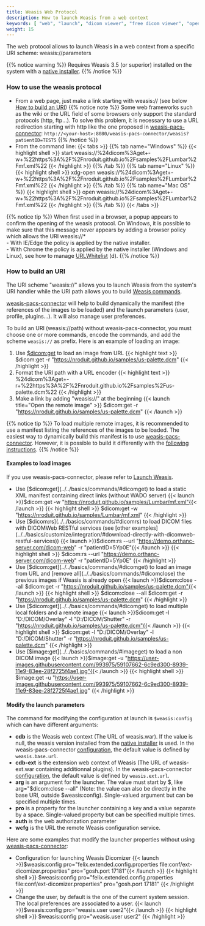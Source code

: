 ```yaml
---
title: Weasis Web Protocol
description: How to launch Weasis from a web context
keywords: [ "web", "launch", "dicom viewer", "free dicom viewer", "open source dicom viewer", "weasis dicom viewer",  "multi-platform dicom viewer", "dicom", "pacs", "pacs viewer" ]
weight: 15
---
```


The web protocol allows to launch Weasis in a web context from a specific URI scheme: weasis://parameters

{{% notice warning %}}
Requires Weasis 3.5 (or superior) installed on the system with a [native installer](../).
{{% /notice %}}

### How to use the weasis protocol

* From a web page, just make a link starting with weasis:// (see below [How to build an URI](#how-to-build-an-uri))
{{% notice note %}}
Some web frameworks such as the wiki or the URL field of some browsers only support the standard protocols (http, ftp...). To solve this problem, it is necessary to use a URL redirection starting with http like the one proposed in <a target="_blank" href="https://github.com/nroduit/weasis-pacs-connector">weasis-pacs-connector</a>: `http://<your-host>:8080/weasis-pacs-connector/weasis?patientID=TESTS`
{{% /notice %}}
* From the command line:
{{< tabs >}}
{{% tab name="Windows" %}}
{{< highlight shell >}}
start weasis://%24dicom%3Aget+-w+%22https%3A%2F%2Fnroduit.github.io%2Fsamples%2FLumbar%2Fmf.xml%22
{{< /highlight >}}
{{% /tab %}}
{{% tab name="Linux" %}}
{{< highlight shell >}}
xdg-open weasis://%24dicom%3Aget+-w+%22https%3A%2F%2Fnroduit.github.io%2Fsamples%2FLumbar%2Fmf.xml%22
{{< /highlight >}}
{{% /tab %}}
{{% tab name="Mac OS" %}}
{{< highlight shell >}}
open weasis://%24dicom%3Aget+-w+%22https%3A%2F%2Fnroduit.github.io%2Fsamples%2FLumbar%2Fmf.xml%22
{{< /highlight >}}
{{% /tab %}}
{{< /tabs >}}

{{% notice tip %}}
When first used in a browser, a popup appears to confirm the opening of the weasis protocol. On Windows, it is possible to make sure that this message never appears by adding a browser policy which allows the URI weasis://\*<br>- With IE/Edge the policy is applied by the native installer.<br>- With Chrome the policy is applied by the native installer (Windows and Linux), see how to manage <a target="_blank" href="https://support.google.com/chrome/a/answer/7532419?hl=en">URLWhitelist</a> (d).
{{% /notice %}}

### How to build an URI

The URI scheme "weasis://" allows you to launch Weasis from the system's URI handler while the URI path allows you to build [Weasis commands](../../basics/commands).

<a target="_blank" href="https://github.com/nroduit/weasis-pacs-connector#launch-weasis">weasis-pacs-connector</a> will help to build dynamically the manifest (the references of the images to be loaded) and the launch parameters (user, profile, plugins...). It will also manage user preferences.

To build an URI (weasis://path) without weasis-pacs-connector, you must choose one or more commands, encode the commands, and add the scheme `weasis://` as prefix. Here is an example of loading an image:

1. Use [$dicom:get](../../basics/commands/#dicomget) to load an image from URL
{{< highlight text >}}
$dicom:get -r "https://nroduit.github.io/samples/us-palette.dcm"
{{< /highlight >}}
2. Format the URI path with a URL encoder
{{< highlight text >}}
%24dicom%3Aget+-r+%22https%3A%2F%2Fnroduit.github.io%2Fsamples%2Fus-palette.dcm%22
{{< /highlight >}}
3. Make a link by adding "weasis://" at the beginning
{{< launch title="Open the remote image" >}}
$dicom:get -r "https://nroduit.github.io/samples/us-palette.dcm"
{{< /launch >}}

{{% notice tip %}}
To load multiple remote images, it is recommended to use a manifest listing the references of the images to be loaded. The easiest way to dynamically build this manifest is to use <a target="_blank" href="https://github.com/nroduit/weasis-pacs-connector">weasis-pacs-connector</a>. However, it is possible to build it differently with the [following instructions](../../basics/customize/integration/#build-an-xml-manifest).
{{% /notice %}}

#### Examples to load images

If you use weasis-pacs-connector, please refer to <a target="_blank" href="https://github.com/nroduit/weasis-pacs-connector#launch-weasis">Launch Weasis</a>.

* Use [$dicom:get](../../basics/commands/#dicomget) to load a static XML manifest containing direct links (without WADO server) {{< launch >}}$dicom:get -w "https://nroduit.github.io/samples/Lumbar/mf.xml"{{< /launch >}}
{{< highlight shell >}}
$dicom:get -w "https://nroduit.github.io/samples/Lumbar/mf.xml"
{{< /highlight >}}
* Use [$dicom:rs](../../basics/commands/#dicomrs) to load DICOM files with DICOMWeb RESTful services (see [other examples](../../basics/customize/integration/#download-directly-with-dicomweb-restful-services)) {{< launch >}}$dicom:rs --url "https://demo.orthanc-server.com/dicom-web" -r "patientID=5Yp0E"{{< /launch >}}
{{< highlight shell >}}
$dicom:rs --url "https://demo.orthanc-server.com/dicom-web" -r "patientID=5Yp0E"
{{< /highlight >}}
* Use [$dicom:get](../../basics/commands/#dicomget) to load an image from URL and [remove all](../../basics/commands/#dicomclose) the previous images if Weasis is already open {{< launch >}}$dicom:close --all $dicom:get -r "https://nroduit.github.io/samples/us-palette.dcm"{{< /launch >}}
{{< highlight shell >}}
$dicom:close --all $dicom:get -r "https://nroduit.github.io/samples/us-palette.dcm"
{{< /highlight >}}
* Use [$dicom:get](../../basics/commands/#dicomget) to load multiple local folders and a remote image {{< launch >}}$dicom:get -l "D:/DICOM/Overlay" -l "D:/DICOM/Shutter" -r "https://nroduit.github.io/samples/us-palette.dcm"{{< /launch >}}
{{< highlight shell >}}
$dicom:get -l "D:/DICOM/Overlay" -l "D:/DICOM/Shutter" -r "https://nroduit.github.io/samples/us-palette.dcm"
{{< /highlight >}}
* Use [$image:get](../../basics/commands/#imageget) to load a non DICOM image {{< launch >}}$image:get -u "https://user-images.githubusercontent.com/993975/59107662-6c9ed300-8939-11e9-83ee-28f2725f4ae1.jpg"{{< /launch >}}
{{< highlight shell >}}
$image:get -u "https://user-images.githubusercontent.com/993975/59107662-6c9ed300-8939-11e9-83ee-28f2725f4ae1.jpg"
{{< /highlight >}}

#### Modify the launch parameters

The command for modifying the configuration at launch is `$weasis:config` which can have different arguments:

* **cdb** is the Weasis web context (The URL of weasis.war). If the value is null, the weasis version installed from the [native installer](../) is used. In the weasis-pacs-connector <a target="_blank" href="https://github.com/nroduit/weasis-pacs-connector/blob/master/src/main/resources/weasis-pacs-connector.properties">configuration</a>, the default value is defined by `weasis.base.url`.
* **cdb-ext** is the extension web context of Weasis (The URL of weasis-ext.war containing additionnal plugins). In the weasis-pacs-connector <a target="_blank" href="https://github.com/nroduit/weasis-pacs-connector/blob/master/src/main/resources/weasis-pacs-connector.properties">configuration</a>, the default value is defined by `weasis.ext.url`.
* **arg** is an argument for the launcher. The value must start by $, like arg="$dicom:close --all" (Note: the value can also be directly in the base URI, outside $weasis:config). Single-valued argument but can be specified multiple times.
* **pro** is a property for the launcher containing a key and a value separate by a space. Single-valued property but can be specified multiple times.
* **auth** is the web authorization parameter
* **wcfg** is the URL the remote Weasis configuration service.

Here are some examples that modify the launcher properties without using <a target="_blank" href="https://github.com/nroduit/weasis-pacs-connector#launch-weasis">weasis-pacs-connector</a>:

* Configuration for launching Weasis Dicomizer {{< launch >}}$weasis:config pro="felix.extended.config.properties file:conf/ext-dicomizer.properties" pro="gosh.port 17181"{{< /launch >}}
{{< highlight shell >}}
$weasis:config pro="felix.extended.config.properties file:conf/ext-dicomizer.properties" pro="gosh.port 17181"
{{< /highlight >}}
* Change the user, by default is the one of the current system session. The local preferences are associated to a user. {{< launch >}}$weasis:config pro="weasis.user user2"{{< /launch >}}
{{< highlight shell >}}
$weasis:config pro="weasis.user user2"
{{< /highlight >}}
